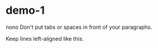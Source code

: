# demo-1
nono
Don't put tabs or spaces in front of your paragraphs.

Keep lines left-aligned like this.
